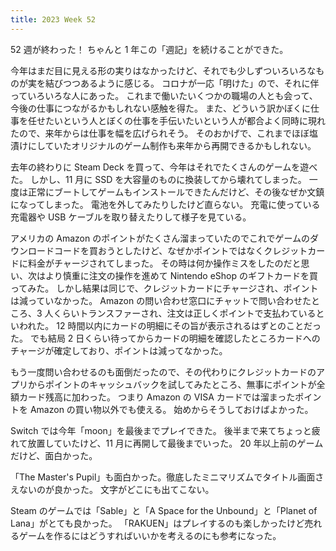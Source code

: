 ```yaml
---
title: 2023 Week 52
---
```


52 週が終わった！
ちゃんと 1 年この「週記」を続けることができた。

今年はまだ目に見える形の実りはなかったけど、それでも少しずついろいろなものが実を結びつつあるように感じる。
コロナが一応「明けた」ので、それに伴っていろいろな人にあった。
これまで働いたいくつかの職場の人とも会って、今後の仕事につながるかもしれない感触を得た。
また、どういう訳かぼくに仕事を任せたいという人とぼくの仕事を手伝いたいという人が都合よく同時に現れたので、来年からは仕事を幅を広げられそう。
そのおかげで、これまでほぼ塩漬けにしていたオリジナルのゲーム制作も来年から再開できるかもしれない。

去年の終わりに Steam Deck を買って、今年はそれでたくさんのゲームを遊べた。
しかし、11 月に SSD を大容量のものに換装してから壊れてしまった。
一度は正常にブートしてゲームもインストールできたんだけど、その後なぜか文鎮になってしまった。
電池を外してみたりしたけど直らない。
充電に使っている充電器や USB ケーブルを取り替えたりして様子を見ている。

アメリカの Amazon のポイントがたくさん溜まっていたのでこれでゲームのダウンロードコードを買おうとしたけど、なぜかポイントではなくクレジットカードに料金がチャージされてしまった。
その時は何か操作ミスをしたのだと思い、次はより慎重に注文の操作を進めて Nintendo eShop のギフトカードを買ってみた。
しかし結果は同じで、クレジットカードにチャージされ、ポイントは減っていなかった。
Amazon の問い合わせ窓口にチャットで問い合わせたところ、3 人くらいトランスファーされ、注文は正しくポイントで支払わているといわれた。
12 時間以内にカードの明細にその旨が表示されるはずとのことだった。
でも結局 2 日くらい待ってからカードの明細を確認したところカードへのチャージが確定しており、ポイントは減ってなかった。

もう一度問い合わせるのも面倒だったので、その代わりにクレジットカードのアプリからポイントのキャッシュバックを試してみたところ、無事にポイントが全額カード残高に加わった。
つまり Amazon の VISA カードでは溜まったポイントを Amazon の買い物以外でも使える。
始めからそうしておけばよかった。

Switch では今年「moon」を最後までプレイできた。
後半まで来てちょっと疲れて放置していたけど、11 月に再開して最後までいった。
20 年以上前のゲームだけど、面白かった。

「The Master's Pupil」も面白かった。徹底したミニマリズムでタイトル画面さえないのが良かった。
文字がどこにも出てこない。

Steam のゲームでは「Sable」と「A Space for the Unbound」と「Planet of Lana」がとても良かった。
「RAKUEN」はプレイするのも楽しかったけど売れるゲームを作るにはどうすればいいかを考えるのにも参考になった。
